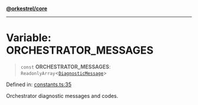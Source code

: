 [**@orkestrel/core**](../index.md)

***

# Variable: ORCHESTRATOR\_MESSAGES

> `const` **ORCHESTRATOR\_MESSAGES**: `ReadonlyArray`\<[`DiagnosticMessage`](../interfaces/DiagnosticMessage.md)\>

Defined in: [constants.ts:35](https://github.com/orkestrel/core/blob/240d6e1612057b96fd3fc03e1415fe3917a0f212/src/constants.ts#L35)

Orchestrator diagnostic messages and codes.
